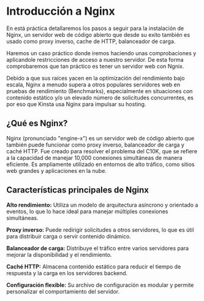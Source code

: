 # Introducción a Nginx

En está práctica detallaremos los pasos a seguir para la instalación de Nginx, un servidor web de código abierto que desde su exito también es usado como proxy inverso, cache de HTTP,    balanceador de carga.

  Haremos un caso práctico donde iremos haciendo unas comprobaciones y aplicandole restricciones de acceso a nuestro servidor. De esta forma comprobaremos que tan práctico es tener un servidor web con Ngnix.
  
   Debido a que sus raíces yacen en la optimización del rendimiento bajo escala, Nginx a menudo supera a otros populares servidores web en pruebas de rendimiento (Benchmarks), especialmente en situaciones con contenido estático y/o un elevado número de solicitudes concurrentes, es por eso que Kinsta usa Nginx para impulsar su hosting.

**¿Qué es Nginx?**
--
Nginx (pronunciado "engine-x") es un servidor web de código abierto que también puede funcionar como proxy inverso, balanceador de carga y caché HTTP. Fue creado para resolver el problema del C10K, que se refiere a la capacidad de manejar 10,000 conexiones simultáneas de manera eficiente. Es ampliamente utilizado en entornos de alto tráfico, como sitios web grandes y aplicaciones en la nube.

## Características principales de Nginx

**Alto rendimiento:** Utiliza un modelo de arquitectura asíncrono y orientado a eventos, lo que lo hace ideal para manejar múltiples conexiones simultáneas.

**Proxy inverso:** Puede redirigir solicitudes a otros servidores, lo que es útil para distribuir carga o servir contenido dinámico.

**Balanceador de carga:** Distribuye el tráfico entre varios servidores para mejorar la disponibilidad y el rendimiento.

**Caché HTTP:** Almacena contenido estático para reducir el tiempo de respuesta y la carga en los servidores backend.

**Configuración flexible:** Su archivo de configuración es modular y permite personalizar el comportamiento del servidor.

